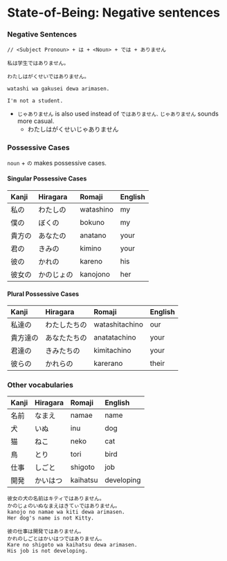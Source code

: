 # State-of-Being: Negative sentences

### Negative Sentences

```text
// <Subject Pronoun> + は + <Noun> + では + ありません

私は学生ではありません。

わたしはがくせいではありません。

watashi wa gakusei dewa arimasen.

I'm not a student.
```

* `じゃありません` is also used instead of `ではありません`. `じゃありません` sounds more casual.
  * わたしはがくせいじゃありません

### Possessive Cases

`noun` + `の` makes possessive cases.

#### Singular Possessive Cases

| Kanji | Hiragara | Romaji | English |
| :--- | :--- | :--- | :--- |
| 私の | わたしの | watashino | my |
| 僕の | ぼくの | bokuno | my |
| 貴方の | あなたの | anatano | your |
| 君の | きみの | kimino | your |
| 彼の | かれの | kareno | his |
| 彼女の | かのじょの | kanojono | her |

#### Plural Possessive Cases

| Kanji | Hiragara | Romaji | English |
| :--- | :--- | :--- | :--- |
| 私達の | わたしたちの | watashitachino | our |
| 貴方達の | あなたたちの | anatatachino | your |
| 君達の | きみたちの | kimitachino | your |
| 彼らの | かれらの | karerano | their |

### Other vocabularies

| Kanji | Hiragara | Romaji | English |
| :--- | :--- | :--- | :--- |
| 名前 | なまえ | namae | name |
| 犬 | いぬ | inu | dog |
| 猫 | ねこ | neko | cat |
| 鳥 | とり | tori | bird |
| 仕事 | しごと | shigoto | job |
| 開発 | かいはつ | kaihatsu | developing |

```text
彼女の犬の名前はキティではありません。
かのじょのいぬなまえはきてぃではありません。
kanojo no namae wa kiti dewa arimasen.
Her dog's name is not Kitty.

彼の仕事は開発ではありません。
かれのしごとはかいはつではありません。
Kare no shigoto wa kaihatsu dewa arimasen.
His job is not developing.
```



